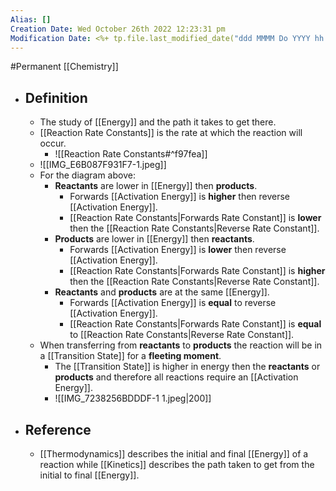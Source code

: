 ```yaml
---
Alias: []
Creation Date: Wed October 26th 2022 12:23:31 pm 
Modification Date: <%+ tp.file.last_modified_date("ddd MMMM Do YYYY hh:mm:ss a") %>
---
```

#Permanent [[Chemistry]]

- ## Definition
	- The study of [[Energy]] and the path it takes to get there.
	- [[Reaction Rate Constants]] is the rate at which the reaction will occur.
		- ![[Reaction Rate Constants#^f97fea]]
	- ![[IMG_E6B087F931F7-1.jpeg]]
	- For the diagram above:
		- **Reactants** are lower in [[Energy]] then **products**.
			- Forwards [[Activation Energy]] is **higher**  then reverse [[Activation Energy]].
			- [[Reaction Rate Constants|Forwards Rate Constant]] is **lower** then the [[Reaction Rate Constants|Reverse Rate Constant]].
		- **Products** are lower in [[Energy]] then **reactants**.
			- Forwards [[Activation Energy]] is **lower**  then reverse [[Activation Energy]].
			- [[Reaction Rate Constants|Forwards Rate Constant]] is **higher** then the [[Reaction Rate Constants|Reverse Rate Constant]].
		- **Reactants** and **products** are at the same [[Energy]].
			- Forwards [[Activation Energy]] is **equal**  to reverse [[Activation Energy]].
			- [[Reaction Rate Constants|Forwards Rate Constant]] is **equal** to [[Reaction Rate Constants|Reverse Rate Constant]].
	- When transferring from **reactants** to **products** the reaction will be in a [[Transition State]] for a **fleeting moment**.
		- The [[Transition State]] is higher in energy then the **reactants** or **products** and therefore all reactions require an [[Activation Energy]].
		- ![[IMG_7238256BDDDF-1 1.jpeg|200]]
- ## Reference
	- [[Thermodynamics]] describes the initial and final [[Energy]] of a reaction while [[Kinetics]] describes the path taken to get from the initial to final [[Energy]].